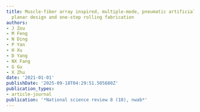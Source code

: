 ```yaml
---
title: Muscle-fiber array inspired, multiple-mode, pneumatic artificial muscles through
  planar design and one-step rolling fabrication
authors:
- J Zou
- M Feng
- N Ding
- P Yan
- H Xu
- D Yang
- NX Fang
- G Gu
- X Zhu
date: '2021-01-01'
publishDate: '2025-09-18T04:29:51.505680Z'
publication_types:
- article-journal
publication: '*National science review 8 (10), nwab*'
---
```

